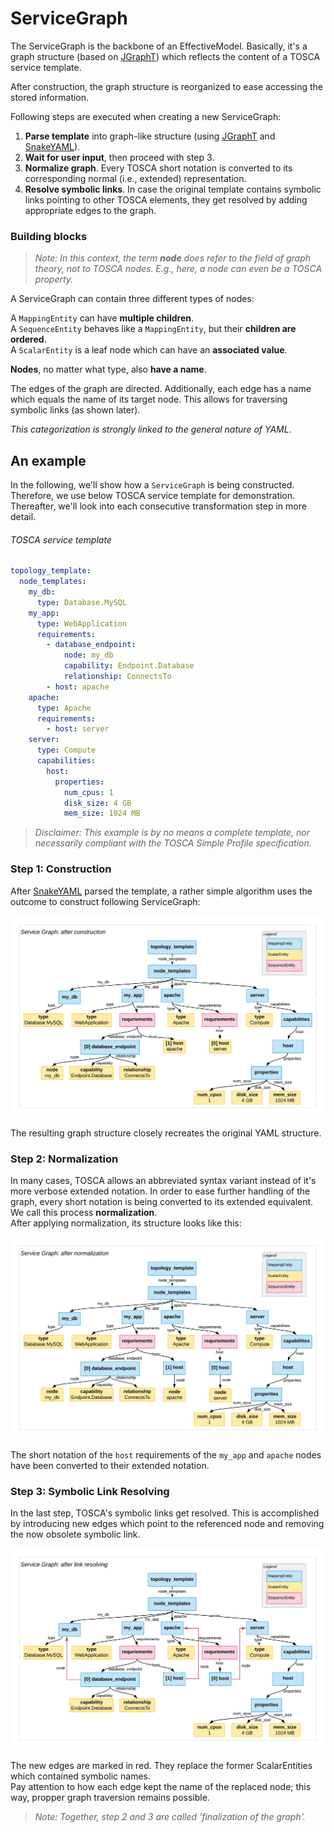 # ServiceGraph

The ServiceGraph is the backbone of an EffectiveModel.
Basically, it's a graph structure (based on [JGraphT](jgrapht.org/)) which reflects the content of a TOSCA service template. 

After construction, the graph structure is reorganized to ease accessing the stored information.

Following steps are executed when creating a new ServiceGraph:

1. **Parse template** into graph-like structure (using [JGraphT](http://jgrapht.org/) and [SnakeYAML](https://bitbucket.org/asomov/snakeyaml)).
2. **Wait for user input**, then proceed with step 3.
3. **Normalize graph**. 
   Every TOSCA short notation is converted to its corresponding normal (i.e., extended) representation.
4. **Resolve symbolic links**. In case the original template contains symbolic links pointing to other TOSCA elements, they get resolved by adding appropriate edges to the graph.

### Building blocks
>*Note: In this context, the term **node** does refer to the field of graph theory, not to TOSCA nodes. E.g., here, a node can even be a TOSCA property.*

A ServiceGraph can contain three different types of nodes:

A `MappingEntity` can have **multiple children**.  
A `SequenceEntity` behaves like a `MappingEntity`, but their **children are ordered**.  
A `ScalarEntity` is a leaf node which can have an **associated value**.

**Nodes**, no matter what type, also **have a name**.  

The edges of the graph are directed. 
Additionally, each edge has a name which equals the name of its target node. 
This allows for traversing symbolic links (as shown later).

*This categorization is strongly linked to the general nature of YAML*. 

## An example
In the following, we'll show how a `ServiceGraph` is being constructed. Therefore, we use below TOSCA service template for demonstration. Thereafter, we'll look into each consecutive transformation step in more detail.

###### TOSCA service template
```yml
topology_template:
  node_templates:
    my_db:
      type: Database.MySQL
    my_app:
      type: WebApplication
      requirements:
        - database_endpoint:
            node: my_db
            capability: Endpoint.Database
            relationship: ConnectsTo
        - host: apache
    apache:
      type: Apache
      requirements:
        - host: server
    server:
      type: Compute
      capabilities:
        host:
          properties:
            num_cpus: 1
            disk_size: 4 GB
            mem_size: 1024 MB
```
>*Disclaimer: This example is by no means a complete template, nor necessarily compliant with the TOSCA Simple Profile specification.*

### Step 1: Construction
After [SnakeYAML](https://bitbucket.org/asomov/snakeyaml) parsed the template, a rather simple algorithm uses the outcome to construct following ServiceGraph:

![ServiceGraph, after construction](img/servicegraph_construction.png)

The resulting graph structure closely recreates the original YAML structure.

### Step 2: Normalization
In many cases, TOSCA allows an abbreviated syntax variant instead of it's more verbose extended notation.
In order to ease further handling of the graph, every short notation is being converted to its extended equivalent. We call this process **normalization**.  
After applying normalization, its structure looks like this:

![ServiceGraph, after normalization](img/servicegraph_normalization.png)

The short notation of the `host` requirements of the `my_app` and `apache` nodes have been converted to their extended notation.

### Step 3: Symbolic Link Resolving
In the last step, TOSCA's symbolic links get resolved. This is accomplished by introducing new edges which point to the referenced node and removing the now obsolete symbolic link. 

![ServiceGraph, after resolving symbolic links](img/servicegraph_resolve-links.png)

The new edges are marked in red. 
They replace the former ScalarEntities which contained symbolic names.  
Pay attention to how each edge kept the name of the replaced node; 
this way, propper graph traversion remains possible.

>*Note: Together, step 2 and 3 are called 'finalization of the graph'.*

